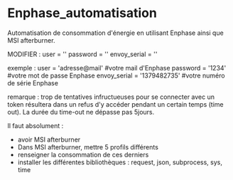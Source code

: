 # Enphase_automatisation
Automatisation de consommation d'énergie en utilisant Enphase ainsi que MSI afterburner.

MODIFIER :
user = ''
password = ''
envoy_serial = ''

exemple :
user = 'adresse@mail' #votre mail d'Enphase
password = '1234' #votre mot de passe Enphase
envoy_serial = '1379482735' #votre numéro de série Enphase

remarque : trop de tentatives infructueuses pour se connecter avec un token résultera dans un refus d'y accéder pendant un certain temps (time out). La durée du time-out ne dépasse pas 5jours.

Il faut absolument :
- avoir MSI afterburner
- Dans MSI afterburner, mettre 5 profils différents
- renseigner la consommation de ces derniers
- installer les différentes bibliothèques : request, json, subprocess, sys, time
